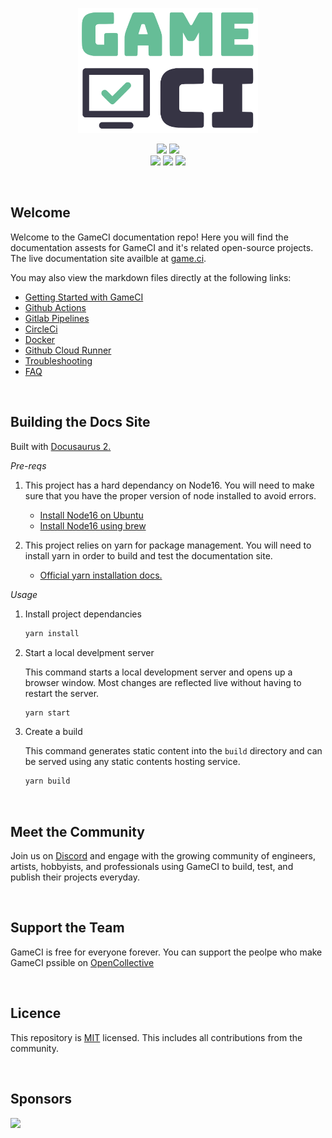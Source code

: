<p align="center">
  <img height=200px src="static/assets/images/logo-cropped.png">
<p>

<p align="center">
  <a href="https://discord.com/invite/WyPN5r9">
    <img src="https://img.shields.io/badge/Discord-5865F2?style=for-the-badge&logo=discord&logoColor=white"></a>
  <a href="https://opencollective.com/game-ci">
    <img src="https://img.shields.io/badge/OpenCollective-1F87FF?style=for-the-badge&logo=OpenCollective&logoColor=white"></a> <br>
  <img src="https://img.shields.io/github/license/game-ci/documentation.svg">
  <img src="https://img.shields.io/github/stars/game-ci/documentation.svg">
  <img src="https://img.shields.io/github/last-commit/game-ci/documentation.svg">
<p>

<br>
 
## Welcome 

Welcome to the GameCI documentation repo! Here you will find the documentation assests for GameCI and it's related open-source projects. The live documentation site availble at <a  href="https://game.ci">game.ci</a>.
  
You may also view the markdown files directly at the following links:
  - <a href="docs/02-getting-started">Getting Started with GameCI</a> <br>
  - <a href="docs/03-github">Github Actions</a> <br>
  - <a href="docs/05-gitlab">Gitlab Pipelines</a> <br>
  - <a href="docs/11-circleci">CircleCi</a> <br>  
  - <a href="docs/08-docker">Docker</a> <br>
  - <a href="docs/03-github-cloud-runner">Github Cloud Runner</a> <br>
  - <a href="docs/09-troubleshooting">Troubleshooting</a> <br>
  - <a href="docs/10-faq">FAQ</a> <br>  

<br>

## Building the Docs Site 
  
  Built with <a href="https://docusaurus.io/">Docusaurus 2.</a>
  
*Pre-reqs*

1. This project has a hard dependancy on Node16. You will need to make sure that you have the proper version of node installed to avoid errors.
  
    - <a href="https://joshtronic.com/2021/05/09/how-to-install-nodejs-16-on-ubuntu-2004-lts/">Install Node16 on Ubuntu</a>
    - <a href="https://apple.stackexchange.com/a/207883">Install Node16 using brew</a>

2. This project relies on yarn for package management. You will need to install yarn in order to build and test the documentation site.
   
    - <a href="https://classic.yarnpkg.com/lang/en/docs/install"> Official yarn installation docs.</a>

*Usage*

1. Install project dependancies

    ```bash
    yarn install
    ```

2. Start a local develpment server
  
    This command starts a local development server and opens up a browser window. Most changes are reflected live without having to restart the server.

    ```bash
    yarn start
    ```

3. Create a build
  
    This command generates static content into the `build` directory and can be served using any static
contents hosting service.
  
    ```bash
    yarn build
    ```

<br>

## Meet the Community

Join us on <a href="assets/readme/Discord.svg)](https://game.ci/discord">Discord</a> and engage
with the growing community of engineers, artists, hobbyists, and professionals using GameCI to build, test, and publish their projects everyday.
  
<br>
  
## Support the Team

GameCI is free for everyone forever. You can support the peolpe who make GameCI pssible on <a href="https://opencollective.com/game-ci">OpenCollective</a>

<br>

## Licence

This repository is <a href="./LICENSE">MIT<a> licensed. This includes all contributions from the community.

<br>

## Sponsors

<img src="https://img.shields.io/badge/Vercel-000000?style=for-the-badge&logo=vercel&logoColor=white" href="https://vercel.com?utm_source=game-ci">
  
